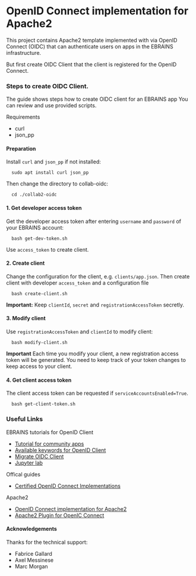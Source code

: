 # OpenID Connect implementation for Apache2

This project contains Apache2 template implemented with via OpenID Connect (OIDC)
that can authenticate users on apps in the EBRAINS infrastructure.

But first create OIDC Client
that the client is registered for the OpenID Connect.

### Steps to create OIDC Client.

The guide shows steps how to create OIDC client for an EBRAINS app
You can review and use provided scripts.

Requirements

- curl
- json_pp

#### Preparation

Install `curl` and `json_pp` if not installed:

```
  sudo apt install curl json_pp
```

Then change the directory to collab-oidc:

```
  cd ./collab2-oidc
```

#### 1. Get developer access token

Get the developer access token
after entering `username` and `password` of your EBRAINS account:

```
  bash get-dev-token.sh
```

Use `access_token` to create client.

#### 2. Create client

Change the configuration for the client, e.g. `clients/app.json`.
Then create client with developer `access_token` and a configuration file

```
  bash create-client.sh
```

**Important:**
Keep `clientId`, `secret` and `registrationAccessToken` secretly.

#### 3. Modify client

Use `registrationAccessToken` and `clientId` to modify client:

```
  bash modify-client.sh
```

**Important**
Each time you modify your client, a new registration access token will be generated.
You need to keep track of your token changes to keep access to your client.

#### 4. Get client access token

The client access token can be requested if `serviceAccountsEnabled=True`.

```
  bash get-client-token.sh
```

### Useful Links

EBRAINS tutorials for OpenID Client

- [Tutorial for community apps](https://wiki.ebrains.eu/bin/view/Collabs/collaboratory-community-apps)
- [Available keywords for OpenID Client](https://iam.ebrains.eu/auth/realms/hbp/.well-known/uma2-configuration)
- [Migrate OIDC Client](https://wiki.ebrains.eu/bin/view/Collabs/collaboratory-migration/Tutorial/Migrate%20OIDC%20Client/)
- [Jupyter lab](https://lab.ebrains.eu/user/user-redirect/lab/tree/shared/Collaboratory%20Community%20Apps/Managing%20an%20OpenID%20Connect%20client.ipynb)

Offical guides

- [Certified OpenID Connect Implementations](https://openid.net/developers/certified/)

Apache2

- [OpenID Connect implementation for Apache2](https://github.com/zmartzone/mod_auth_openidc)
- [Apache2 Plugin for OpenIC Connect](https://www.keycloak.org/docs/latest/securing_apps/index.html#_mod_auth_openidc)

#### Acknowledgements

Thanks for the technical support:

- Fabrice Gallard
- Axel Messinese
- Marc Morgan
